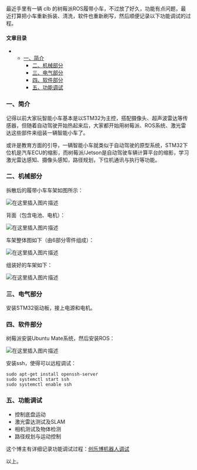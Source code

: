 






最近手里有一辆 clb 的树莓派ROS履带小车，不过放了好久，功能有点问题，最近打算把小车重新拆装、清洗，软件也重新刷写，然后顺便记录以下功能调试的过程。




#### 文章目录


* + [一、简介](#_3)
	+ [二、机械部分](#_8)
	+ [三、电气部分](#_24)
	+ [四、软件部分](#_26)
	+ [五、功能调试](#_39)




### 一、简介


记得以前大家玩智能小车基本是以STM32为主控，搭配摄像头、超声波雷达等传感器，但随着自动驾驶开始热起来后，大家都开始用树莓派、ROS系统、激光雷达这些部件来组装一辆智能小车了。


或许是教育方面的引导，一辆智能小车就类似于自动驾驶的原型系统，STM32下位机是汽车ECU的缩影，而树莓派/Jetson是自动驾驶车辆计算平台的缩影，学习激光雷达感知、摄像头感知，路径规划，下位机通讯与执行等功能。


### 二、机械部分


拆散后的履带小车车架如图所示：


![在这里插入图片描述](https://img-blog.csdnimg.cn/6d8ab9f0e1aa45cea2b560b84858b3f5.jpeg)


背面（包含电池、电机）：


![在这里插入图片描述](https://img-blog.csdnimg.cn/90bbdf9dc1d84677975ab5c98edd362a.jpeg)


车架整体图如下（由6部分零件组成）：


![在这里插入图片描述](https://img-blog.csdnimg.cn/570cf4a2530a415289a4cd21b8b787bc.jpeg)


组装好的车架如下：


![在这里插入图片描述](https://img-blog.csdnimg.cn/7d029e1da7f243678716ec97fa2020b5.jpeg)


### 三、电气部分


安装STM32驱动板，接上电源和电机。


### 四、软件部分


树莓派安装Ubuntu Mate系统，然后安装ROS：


![在这里插入图片描述](https://img-blog.csdnimg.cn/e5cb0ffe31a94c58b3ca51484561f797.png)


安装ssh，使得可以远程调试：



```
sudo apt-get install openssh-server
sudo systemctl start ssh
sudo systemctl enable ssh

```

### 五、功能调试


* 控制底盘运动
* 激光雷达测试及SLAM
* 相机测试及物体检测
* 路径规划与运动控制


这个博主有详细记录功能调试过程：[创乐博机器人调试](http://t.csdn.cn/Yd87G)


以上。





